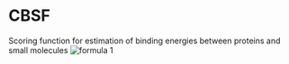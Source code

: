 # CBSF
Scoring function for estimation of binding energies between proteins and small molecules
![formula 1](https://raw.github.com/rsyrlyb/CBSF/Figures/f1.png")
